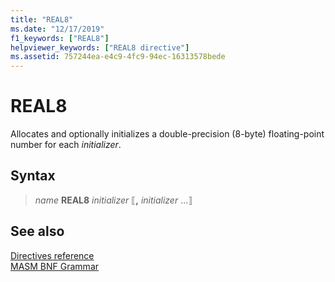 ```yaml
---
title: "REAL8"
ms.date: "12/17/2019"
f1_keywords: ["REAL8"]
helpviewer_keywords: ["REAL8 directive"]
ms.assetid: 757244ea-e4c9-4fc9-94ec-16313578bede
---
```

# REAL8

Allocates and optionally initializes a double-precision (8-byte) floating-point number for each *initializer*.

## Syntax

> *name* **REAL8** *initializer* ⟦__,__ *initializer* ...⟧

## See also

[Directives reference](directives-reference.md)\
[MASM BNF Grammar](masm-bnf-grammar.md)
